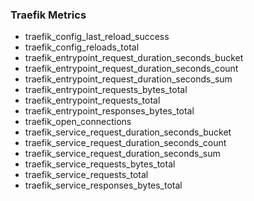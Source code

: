 
### Traefik Metrics

- traefik_config_last_reload_success
- traefik_config_reloads_total
- traefik_entrypoint_request_duration_seconds_bucket
- traefik_entrypoint_request_duration_seconds_count
- traefik_entrypoint_request_duration_seconds_sum
- traefik_entrypoint_requests_bytes_total
- traefik_entrypoint_requests_total
- traefik_entrypoint_responses_bytes_total
- traefik_open_connections
- traefik_service_request_duration_seconds_bucket
- traefik_service_request_duration_seconds_count
- traefik_service_request_duration_seconds_sum
- traefik_service_requests_bytes_total
- traefik_service_requests_total
- traefik_service_responses_bytes_total
